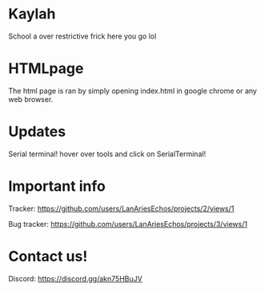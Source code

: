 # Kaylah
School a over restrictive frick here you go lol



# HTMLpage
The html page is ran by simply opening index.html in google chrome or any web browser.


# Updates

Serial terminal! hover over tools and click on SerialTerminal!



# Important info



Tracker:
https://github.com/users/LanAriesEchos/projects/2/views/1

Bug tracker:
https://github.com/users/LanAriesEchos/projects/3/views/1

# Contact us!

Discord:
https://discord.gg/akn75HBuJV

